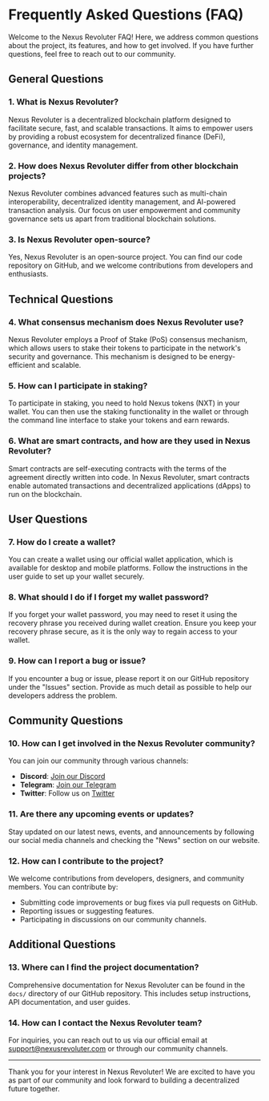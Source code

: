 # Frequently Asked Questions (FAQ)

Welcome to the Nexus Revoluter FAQ! Here, we address common questions about the project, its features, and how to get involved. If you have further questions, feel free to reach out to our community.

## General Questions

### 1. What is Nexus Revoluter?

Nexus Revoluter is a decentralized blockchain platform designed to facilitate secure, fast, and scalable transactions. It aims to empower users by providing a robust ecosystem for decentralized finance (DeFi), governance, and identity management.

### 2. How does Nexus Revoluter differ from other blockchain projects?

Nexus Revoluter combines advanced features such as multi-chain interoperability, decentralized identity management, and AI-powered transaction analysis. Our focus on user empowerment and community governance sets us apart from traditional blockchain solutions.

### 3. Is Nexus Revoluter open-source?

Yes, Nexus Revoluter is an open-source project. You can find our code repository on GitHub, and we welcome contributions from developers and enthusiasts.

## Technical Questions

### 4. What consensus mechanism does Nexus Revoluter use?

Nexus Revoluter employs a Proof of Stake (PoS) consensus mechanism, which allows users to stake their tokens to participate in the network's security and governance. This mechanism is designed to be energy-efficient and scalable.

### 5. How can I participate in staking?

To participate in staking, you need to hold Nexus tokens (NXT) in your wallet. You can then use the staking functionality in the wallet or through the command line interface to stake your tokens and earn rewards.

### 6. What are smart contracts, and how are they used in Nexus Revoluter?

Smart contracts are self-executing contracts with the terms of the agreement directly written into code. In Nexus Revoluter, smart contracts enable automated transactions and decentralized applications (dApps) to run on the blockchain.

## User Questions

### 7. How do I create a wallet?

You can create a wallet using our official wallet application, which is available for desktop and mobile platforms. Follow the instructions in the user guide to set up your wallet securely.

### 8. What should I do if I forget my wallet password?

If you forget your wallet password, you may need to reset it using the recovery phrase you received during wallet creation. Ensure you keep your recovery phrase secure, as it is the only way to regain access to your wallet.

### 9. How can I report a bug or issue?

If you encounter a bug or issue, please report it on our GitHub repository under the "Issues" section. Provide as much detail as possible to help our developers address the problem.

## Community Questions

### 10. How can I get involved in the Nexus Revoluter community?

You can join our community through various channels:
- **Discord**: [Join our Discord](https://discord.gg/yourdiscordlink)
- **Telegram**: [Join our Telegram](https://t.me/yourtelegramlink)
- **Twitter**: Follow us on [Twitter](https://twitter.com/yourtwitterhandle)

### 11. Are there any upcoming events or updates?

Stay updated on our latest news, events, and announcements by following our social media channels and checking the "News" section on our website.

### 12. How can I contribute to the project?

We welcome contributions from developers, designers, and community members. You can contribute by:
- Submitting code improvements or bug fixes via pull requests on GitHub.
- Reporting issues or suggesting features.
- Participating in discussions on our community channels.

## Additional Questions

### 13. Where can I find the project documentation?

Comprehensive documentation for Nexus Revoluter can be found in the `docs/` directory of our GitHub repository. This includes setup instructions, API documentation, and user guides.

### 14. How can I contact the Nexus Revoluter team?

For inquiries, you can reach out to us via our official email at support@nexusrevoluter.com or through our community channels.

---

Thank you for your interest in Nexus Revoluter! We are excited to have you as part of our community and look forward to building a decentralized future together.
